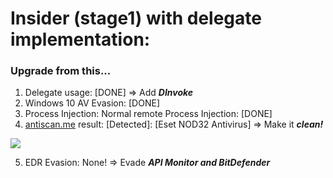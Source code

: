 # Insider (stage1) with delegate implementation:

### Upgrade from this...

1. Delegate usage: [DONE]		=> Add ***DInvoke***
2. Windows 10 AV Evasion: [DONE]
3. Process Injection: Normal remote Process Injection: [DONE]
4. [antiscan.me](https://antiscan.me/) result: [Detected]: [Eset NOD32 Antivirus]	=> Make it ***clean!***

![](https://antiscan.me/images/result/cFAfcgB7fXQv.png)

5. EDR Evasion: None!	=> Evade ***API Monitor and BitDefender***
